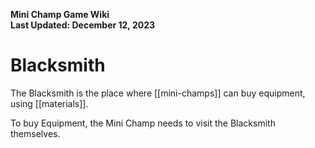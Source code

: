 **Mini Champ Game Wiki**  
**Last Updated: December 12, 2023**

# Blacksmith

The Blacksmith is the place where [[mini-champs]] can buy equipment, using [[materials]]. 

To buy Equipment, the Mini Champ needs to visit the Blacksmith themselves. 